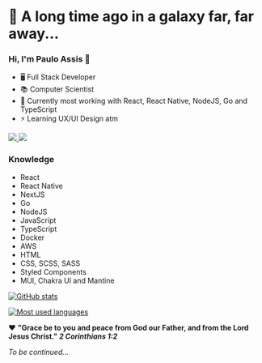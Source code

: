 # 👾 A long time ago in a galaxy far, far away...

### Hi, I'm Paulo Assis 👋

  - 🖥️ Full Stack Developer
  - 📚 Computer Scientist
  - 🌱 Currently most working with React, React Native, NodeJS, Go and TypeScript
  - ⚡ Learning UX/UI Design atm

<div> 
  <a href = "mailto:fhlpassis@gmail.com" target="_blank">
    <img src="https://img.shields.io/badge/Gmail-D14836?style=for-the-badge&logo=gmail&logoColor=white">
  </a>
  <a href="https://www.linkedin.com/in/thepauloassis" target="_blank">
    <img src="https://img.shields.io/badge/-LinkedIn-%230077B5?style=for-the-badge&logo=linkedin&logoColor=white" target="_blank">
  </a>
</div>

### Knowledge

   - React
   - React Native
   - NextJS
   - Go
   - NodeJS
   - JavaScript
   - TypeScript
   - Docker
   - AWS
   - HTML
   - CSS, SCSS, SASS
   - Styled Components
   - MUI, Chakra UI and Mantine

[![GitHub stats](https://github-readme-stats.vercel.app/api?username=fhlpassis&count_private=true&show_icons=trueinclude_all_commits=false&theme=dark)](https://github.com/fhlpassis/github-readme-stats)

[![Most used languages](https://github-readme-stats.vercel.app/api/top-langs/?username=fhlpassis&&langs_count=10&layout=compact&theme=dark)](https://github.com/fhlpassis/github-readme-stats)

❤️ **"Grace be to you and peace from God our Father, and from the Lord Jesus Christ." *2 Corinthians 1:2***

*To be continued...*
